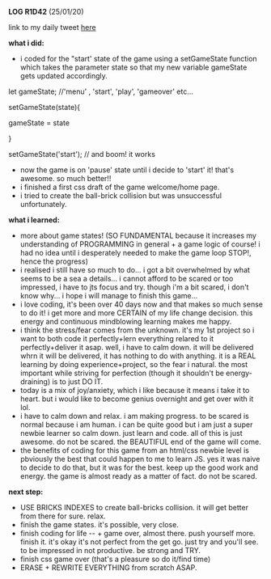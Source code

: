 **LOG R1D42** (25/01/20)

link to my daily tweet [here](https://twitter.com/Nightcoder2/status/1220937547767042049)

**what i did:**

-  i coded for the "start' state of the game using a setGameState function which takes the parameter state so that my new variable gameState gets updated accordingly.

let gameState; //'menu' , 'start', 'play', 'gameover' etc...

setGameState(state){

gameState = state

}

setGameState('start'); // and boom! it works
- now the game is on 'pause' state until i decide to 'start' it! that's awesome. so much better!!
- i finished a first css draft of the game welcome/home page.
- i tried to create the ball-brick collision but was unsuccessful unfortunately.

**what i learned:**

- more about game states! (SO FUNDAMENTAL because it increases my understanding of PROGRAMMING in general + a game logic of course! i had no idea until i desperately needed to make the game loop STOP!, hence the progress)
- i realised i still have so much to do... i got a bit overwhelmed by what seems to be a sea a details... i cannot afford to be scared or too impressed, i have to jts focus and try. though i'm a bit scared, i don't know why... i hope i will manage to finish this game...
- i love coding, it's been over 40 days now and that makes so much sense to do it! i get more and more CERTAIN of my life change decision. this energy and continuous mindblowing learning makes me happy.
- i think the stress/fear comes from the unknown. it's my 1st project so i want to both code it perfectly+lern everything relared to it perfectly+deliver it asap. well, i have to calm down. it will be delivered whrn it will be delivered, it has nothing to do with anything. it is a REAL learning by doing experience+project, so the fear i natural. the most important while striving for perfection (though it shouldn't be energy-draining) is to just DO IT.
- today is a mix of joy/anxiety, which i like because it means i take it to heart. but i would like to become genius overnight and get over with it lol. 
- i have to calm down and relax. i am making progress. to be scared is normal because i am human. i can be quite good but i am just a super newbie learner so calm down. just learn and code. all of this is just awesome. do not be scared. the BEAUTIFUL end of the game will come. 
- the benefits of coding for this game from an html/css newbie level is pbviously the best that could happen to me to learn JS. yes it was naive to decide to do that, but it was for the best. keep up the good work and energy. the game is almost ready as a matter of fact. do not be scared.

**next step:**
 
 - USE BRICKS INDEXES to create ball-bricks collision. it will get better from there for sure. relax.
 - finish the game states. it's possible, very close. 
 - finish coding for life -- + game over, almost there. push yourself more. finish it. it's okay it's not perfect from the get go. just try and you'll see. to be impressed in not productive. be strong and TRY.
 - finish css game over (that's a pleasure so do it/find time)
 - ERASE + REWRITE EVERYTHING from scratch ASAP. 
